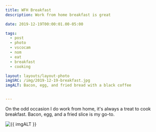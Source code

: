 ```yaml
---
title: WFH Breakfast
description: Work from home breakfast is great

date: 2019-12-19T00:00:01.00-05:00

tags:
  - post
  - photo
  - vscocam
  - nom
  - eat
  - breakfast
  - cooking

layout: layouts/layout-photo
imgSRC: /img/2019-12-19-breakfast.jpg
imgALT: Bacon, egg, and fried bread with a black coffee


---
```

On the odd occasion I do work from home, it's always a treat to cook breakfast. Bacon, egg, and a fried slice is my go-to.

<p><img class="u-photo img-polaroid" src="{{ imgSRC }}" alt="{{ imgALT }}"></p>
